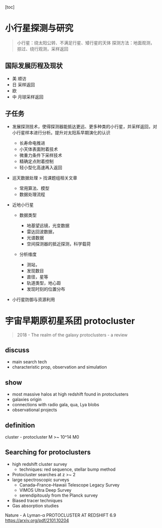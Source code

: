 [toc]

# 小行星探测与研究

> 小行星：绕太阳公转、不满足行星、矮行星的天体
> 探测方法：地面观测，掠过、绕行观测，采样返回

## 国际发展历程及现状

- 美 顺访
- 日 采样返回
- 欧 
- 中 月球采样返回

## 子任务

- 发展探测技术，使得探测器能抵达更远、更多种类的小行星，并采样返回，对小行星样本进行分析。提升对太阳系早期演化的认识
    - 长寿命电推进
    - 小天体表面附着技术
    - 微重力条件下采样技术
    - 精确定点附着控制
    - 轻小型化高速再入返回

- 巡天数据处理 > 找课题组相关文章
  - 常用算法、模型
  - 数据处理流程
  

- 近地小行星
  - 数据类型
      - 地基望远镜，光变数据
      - 雷达回波数据，
      - 光谱数据
      - 空间探测器的抵近探测，科学载荷

  - 分析维度
    - 测站，
    - 发现数目
    - 直径，星等
    - 轨道类型，地心距
    - 发现时刻的位置分布

- 小行星防御与资源利用

# 宇宙早期原初星系团 protocluster

> 2018 - The realm of the galaxy protoclusters - a review

## discuss

  - main search tech
  - characteristic prop, observation and simulation

## show

- most massive halos at high redshift found in protoclusters
- galaxies origin
- connections with radio gala, qua, Lya blobs
- observational projects

## definition 

cluster - protocluster M >~ 10^14 M0

## Searching for protoclusters

- high redshift cluster survey
  - techniques: red sequence, stellar bump method
-  Protocluster searches at z >~ 2
  - large spectroscopic surveys
    - Canada–France–Hawaii Telescope Legacy Survey
    - VIMOS Ultra Deep Survey
    - serendipitously from the Planck survey
  - Biased tracer techniques
  - Gas absorption studies

Nature - A Lyman-α PROTOCLUSTER AT REDSHIFT 6.9
https://arxiv.org/pdf/2101.10204